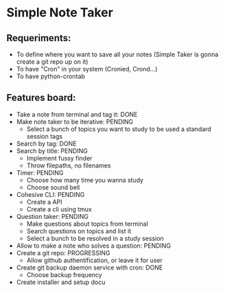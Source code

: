 # Simple Note Taker

## Requeriments:

- To define where you want to save all your notes (Simple Taker is gonna create a git repo up on it)
- To have "Cron" in your system (Cronied, Crond...)
- To have python-crontab

## Features board:

- Take a note from terminal and tag it: DONE
- Make note taker to be iterative: PENDING
  - Select a bunch of topics you want to study to be used a standard session tags
- Search by tag: DONE
- Search by title: PENDING
  - Implement fussy finder
  - Throw filepaths, no filenames
- Timer: PENDING
  - Choose how many time you wanna study
  - Choose sound bell
- Cohesive CLI: PENDING
  - Create a API
  - Create a cli using tmux
- Question taker: PENDING
  - Make questions about topics from terminal
  - Search questions on topics and list it
  - Select a bunch to be resolved in a study session
- Allow to make a note who solves a question: PENDING 
- Create a git repo: PROGRESSING
  - Allow github authentification, or leave it for user
- Create git backup daemon service with cron: DONE
  - Choose backup frequency
- Create installer and setup docu
